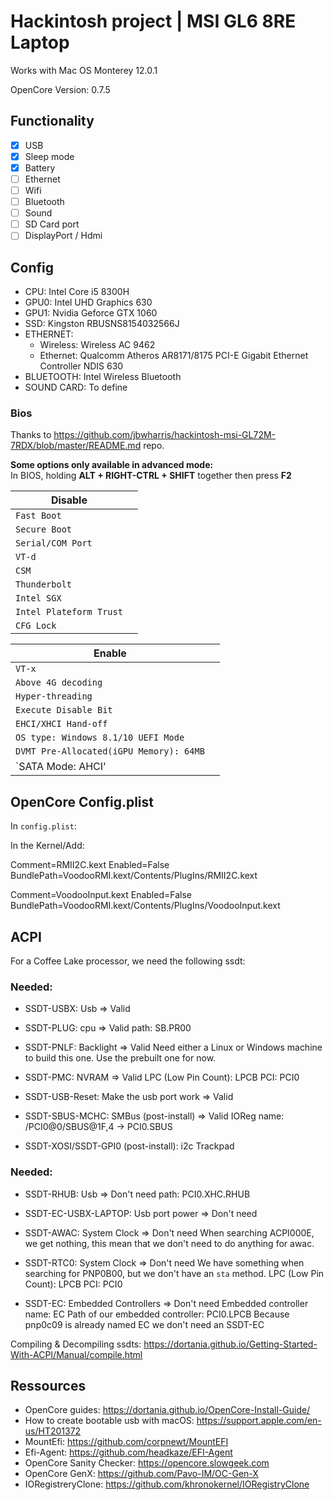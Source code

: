 # Hackintosh project | MSI GL6 8RE Laptop

Works with Mac OS Monterey 12.0.1

OpenCore Version: 0.7.5

## Functionality

- [x] USB
- [x] Sleep mode
- [x] Battery
- [ ] Ethernet
- [ ] Wifi
- [ ] Bluetooth
- [ ] Sound
- [ ] SD Card port
- [ ] DisplayPort / Hdmi

## Config

- CPU: Intel Core i5 8300H
- GPU0: Intel UHD Graphics 630
- GPU1: Nvidia Geforce GTX 1060
- SSD: Kingston RBUSNS8154032566J
- ETHERNET:
  - Wireless: Wireless AC 9462
  - Ethernet: Qualcomm Atheros AR8171/8175 PCI-E Gigabit Ethernet Controller NDIS 630
- BLUETOOTH: Intel Wireless Bluetooth
- SOUND CARD: To define

### Bios

Thanks to https://github.com/jbwharris/hackintosh-msi-GL72M-7RDX/blob/master/README.md repo.

**Some options only available in advanced mode:**\
In BIOS, holding **ALT + RIGHT-CTRL + SHIFT** together then press **F2**

| Disable |  |
|--|--|
| `Fast Boot` |
| `Secure Boot` |
| `Serial/COM Port` |
| `VT-d` |
| `CSM` |
| `Thunderbolt` |
| `Intel SGX` |
| `Intel Plateform Trust` |
| `CFG Lock` |

| Enable |  |
|--|--|
| `VT-x` |
| `Above 4G decoding` |
| `Hyper-threading` |
| `Execute Disable Bit` |
| `EHCI/XHCI Hand-off` |
| `OS type: Windows 8.1/10 UEFI Mode` |
| `DVMT Pre-Allocated(iGPU Memory): 64MB` |
| `SATA Mode: AHCI' |

## OpenCore Config.plist

In `config.plist`:

In the Kernel/Add:

Comment=RMII2C.kext
Enabled=False
BundlePath=VoodooRMI.kext/Contents/PlugIns/RMII2C.kext

Comment=VoodooInput.kext
Enabled=False
BundlePath=VoodooRMI.kext/Contents/PlugIns/VoodooInput.kext

## ACPI

For a Coffee Lake processor, we need the following ssdt:

### Needed:

- SSDT-USBX: Usb => Valid

- SSDT-PLUG: cpu => Valid
  path: SB.PR00

- SSDT-PNLF: Backlight => Valid
  Need either a Linux or Windows machine to build this one.
  Use the prebuilt one for now.

- SSDT-PMC: NVRAM => Valid
  LPC (Low Pin Count): LPCB
  PCI: PCI0

- SSDT-USB-Reset: Make the usb port work => Valid

- SSDT-SBUS-MCHC: SMBus (post-install) => Valid
  IOReg name: /PCI0@0/SBUS@1F,4 -> PCI0.SBUS

- SSDT-XOSI/SSDT-GPI0 (post-install): i2c Trackpad

### Needed:

- SSDT-RHUB: Usb => Don't need
  path: PCI0.XHC.RHUB

- SSDT-EC-USBX-LAPTOP: Usb port power => Don't need

- SSDT-AWAC: System Clock => Don't need
  When searching ACPI000E, we get nothing, this mean that we don't need to do anything for awac.

- SSDT-RTC0: System Clock => Don't need
  We have something when searching for PNP0B00, but we don't have an `sta` method.
  LPC (Low Pin Count): LPCB
  PCI: PCI0

- SSDT-EC: Embedded Controllers => Don't need
  Embedded controller name: EC
  Path of our embedded controller: PCI0.LPCB
  Because pnp0c09 is already named EC we don't need an SSDT-EC

Compiling & Decompiling ssdts: https://dortania.github.io/Getting-Started-With-ACPI/Manual/compile.html

## Ressources

- OpenCore guides: https://dortania.github.io/OpenCore-Install-Guide/
- How to create bootable usb with macOS: https://support.apple.com/en-us/HT201372
- MountEfi: https://github.com/corpnewt/MountEFI
- Efi-Agent: https://github.com/headkaze/EFI-Agent
- OpenCore Sanity Checker: https://opencore.slowgeek.com
- OpenCore GenX: https://github.com/Pavo-IM/OC-Gen-X
- IORegistreryClone: https://github.com/khronokernel/IORegistryClone
